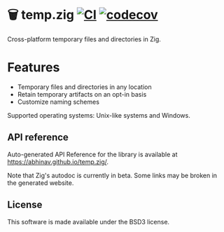 # 🗑️ temp.zig [![CI](https://github.com/abhinav/temp.zig/actions/workflows/ci.yml/badge.svg)](https://github.com/abhinav/temp.zig/actions/workflows/ci.yml) [![codecov](https://codecov.io/github/abhinav/temp.zig/graph/badge.svg?token=9CB5MRYCH5)](https://codecov.io/github/abhinav/temp.zig)

Cross-platform temporary files and directories in Zig.

# Features

- Temporary files and directories in any location
- Retain temporary artifacts on an opt-in basis
- Customize naming schemes

Supported operating systems:
Unix-like systems and Windows.

## API reference

Auto-generated API Reference for the library is available at
<https://abhinav.github.io/temp.zig/>.

Note that Zig's autodoc is currently in beta.
Some links may be broken in the generated website.

## License

This software is made available under the BSD3 license.

